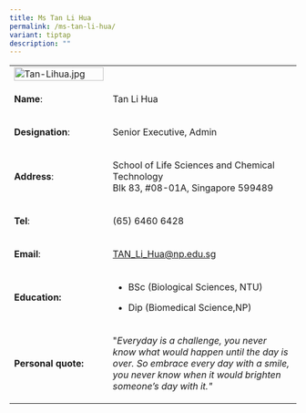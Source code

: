 ```yaml
---
title: Ms Tan Li Hua
permalink: /ms-tan-li-hua/
variant: tiptap
description: ""
---
```

<table>
<tbody>
<tr>
<td rowspan="1" colspan="1">
<div class="isomer-image-wrapper">
<img style="width: 100%" height="auto" width="100%" alt="Tan-Lihua.jpg" src="https://graduation.np.edu.sg/staffdirectory/lsct/PublishingImages/Tan-Lihua.jpg">
</div>
</td>
<td rowspan="1" colspan="1">
<p></p>
</td>
</tr>
<tr>
<td rowspan="1" colspan="1">
<p><strong>Name</strong>:&nbsp;&nbsp;&nbsp;&nbsp;&nbsp;&nbsp;&nbsp;&nbsp;&nbsp;&nbsp;&nbsp;&nbsp;&nbsp;&nbsp;&nbsp;&nbsp;&nbsp;&nbsp;&nbsp;&nbsp;&nbsp;&nbsp;&nbsp;&nbsp;&nbsp;</p>
</td>
<td rowspan="1" colspan="1">
<p>​Tan Li Hua</p>
</td>
</tr>
<tr>
<td rowspan="1" colspan="1">
<p>​<strong>Designation</strong>:</p>
</td>
<td rowspan="1" colspan="1">
<p>​Senior Executive, Admin</p>
</td>
</tr>
<tr>
<td rowspan="1" colspan="1">
<p><strong>Address</strong>: ​</p>
</td>
<td rowspan="1" colspan="1">
<p>School of Life Sciences and Chemical Technology
<br>Blk 83, #08-01A, Singapore 599489​</p>
</td>
</tr>
<tr>
<td rowspan="1" colspan="1">
<p><strong>Tel</strong>: &nbsp;&nbsp;&nbsp; ​</p>
</td>
<td rowspan="1" colspan="1">
<p>(65) 6460 6428</p>
</td>
</tr>
<tr>
<td rowspan="1" colspan="1">
<p><strong>Email</strong>: ​</p>
</td>
<td rowspan="1" colspan="1">
<p><a href="mailto:TAN_Li_Hua@np.edu.sg" rel="noopener noreferrer nofollow" target="_blank">TAN_Li_Hua@np.edu.sg</a>
</p>
</td>
</tr>
<tr>
<td rowspan="1" colspan="1">
<p><strong>Education:</strong>
</p>
</td>
<td rowspan="1" colspan="1">
<ul data-tight="true" class="tight">
<li>
<p>BSc (Biological Sciences, NTU)</p>
</li>
<li>
<p>Dip (Biomedical Science,NP)</p>
</li>
</ul>
</td>
</tr>
<tr>
<td rowspan="1" colspan="1">
<p><strong>Personal quote:</strong>
</p>
</td>
<td rowspan="1" colspan="1">
<p>"<em>Everyday is a challenge, you never know what would happen until the day is over. So embrace every day with a smile, you never know when it would brighten someone’s day with it."</em>
</p>
</td>
</tr>
</tbody>
</table>
<p></p>